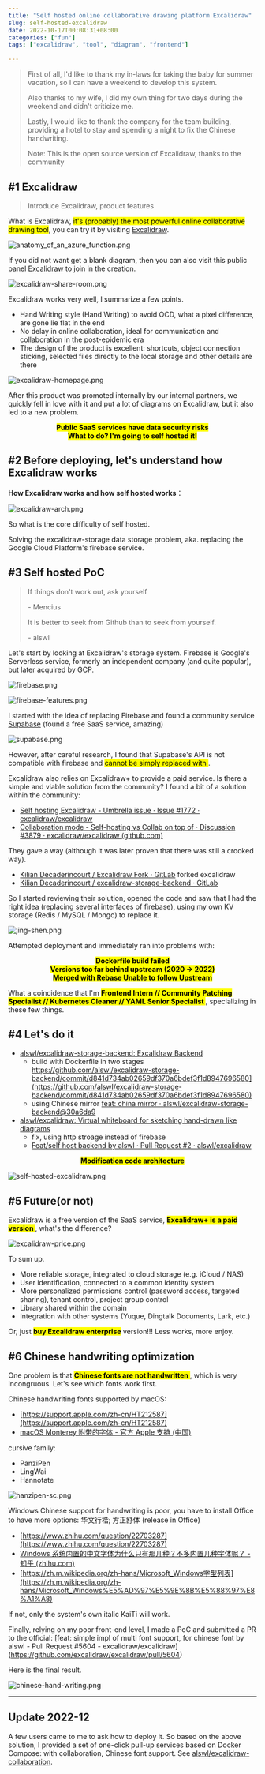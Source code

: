 ```yaml
---
title: "Self hosted online collaborative drawing platform Excalidraw"
slug: self-hosted-excalidraw
date: 2022-10-17T00:08:31+08:00
categories: ["fun"]
tags: ["excalidraw", "tool", "diagram", "frontend"]

---
```


> First of all, I'd like to thank my in-laws for taking the baby for summer vacation, so I can have a weekend to develop this system.
>
> Also thanks to my wife, I did my own thing for two days during the weekend and didn't criticize me.
>
> Lastly, I would like to thank the company for the team building, providing a hotel to stay and spending a night to fix the Chinese handwriting.
>
> Note: This is the open source version of Excalidraw, thanks to the community


## #1 Excalidraw

> Introduce Excalidraw, product features

What is Excalidraw, <mark>it's (probably) the most powerful online collaborative drawing tool</mark>, you can try it by visiting [Excalidraw](https://excalidraw.com/).

![anatomy\_of\_an\_azure\_function.png](../../static/images/202210/anatomy_of_an_azure_function.png)

If you did not want get a blank diagram, then you can also visit this public panel [Excalidraw](https://excalidraw.com/#room=e630a562422e6e9d94db,IXndkz3JfOSGrlswJRC83Q) to join in the creation.

![excalidraw-share-room.png](../../static/images/202210/excalidraw-share-room.png)

Excalidraw works very well, I summarize a few points.

-   Hand Writing style (Hand Writing) to avoid OCD, what a pixel difference, are gone lie flat in the end
-   No delay in online collaboration, ideal for communication and collaboration in the post-epidemic era
-   The design of the product is excellent: shortcuts, object connection sticking, selected files directly to the local storage and other details are there

![excalidraw-homepage.png](../../static/images/202210/excalidraw-homepage.png)

After this product was promoted internally by our internal partners, we quickly fell in love with it and put a lot of diagrams on Excalidraw, but it also led to a new problem.

<center><mark><b>Public SaaS services have data security risks</b></mark></center>

<center><mark><b> What to do? I'm going to self hosted it!</b></mark></center>

## #2 Before deploying, let's understand how Excalidraw works

**How Excalidraw works and how self hosted works**：

![excalidraw-arch.png](../../static/images/202210/excalidraw-arch.png)

So what is the core difficulty of self hosted.

Solving the excalidraw-storage data storage problem, aka. replacing the Google Cloud Platform's firebase service.

## #3 Self hosted PoC

> If things don't work out, ask yourself
>
> \- Mencius
>
> It is better to seek from Github than to seek from yourself.
>
> \- alswl

Let's start by looking at Excalidraw's storage system.
Firebase is Google's Serverless service, formerly an independent company (and quite popular), but later acquired by GCP.

![firebase.png](../../static/images/202210/firebase.png)

![firebase-features.png](../../static/images/202210/firebase-features.png)

I started with the idea of replacing Firebase and found a community service [Supabase](https://supabase.com/) (found a free SaaS service, amazing)

![supabase.png](../../static/images/202210/supabase.png)

However, after careful research, I found that Supabase's API is not compatible with firebase and <mark> cannot be simply replaced with </mark>.

Excalidraw also relies on Excalidraw+ to provide a paid service. Is there a simple and viable solution from the community? I found a bit of a solution within the community:

-   [Self hosting Excalidraw - Umbrella issue · Issue #1772 · excalidraw/excalidraw](https://github.com/excalidraw/excalidraw/issues/1772)
-   [Collaboration mode - Self-hosting vs Collab on top of · Discussion #3879 · excalidraw/excalidraw (github.com)](https://github.com/excalidraw/excalidraw/discussions/3879)

They gave a way (although it was later proven that there was still a crooked way).

-   [Kilian Decaderincourt / Excalidraw Fork · GitLab](https://gitlab.com/kiliandeca/excalidraw-fork) forked excalidraw
-   [Kilian Decaderincourt / excalidraw-storage-backend · GitLab](https://gitlab.com/kiliandeca/excalidraw-storage-backend)

So I started reviewing their solution, opened the code and saw that I had the right idea (replacing several interfaces of firebase), using my own KV storage (Redis / MySQL / Mongo) to replace it.

![jing-shen.png](../../static/images/202210/jing-shen.png)

Attempted deployment and immediately ran into problems with:

<center><mark><b> Dockerfile build failed </b></mark></center>

<center><mark><b> Versions too far behind upstream (2020 -> 2022)</b></mark></center>

<center><mark><b> Merged with Rebase Unable to follow Upstream</b></mark></center>

What a coincidence that I'm <mark><b>Frontend Intern // Community Patching Specialist // Kubernetes Cleaner // YAML Senior Specialist </b></mark>, specializing in these few things.

## #4 Let's do it


-   [alswl/excalidraw-storage-backend: Excalidraw Backend](https://github.com/alswl/excalidraw-storage-backend)
    -   build with Dockerfile in two stages https://github.com/alswl/excalidraw-storage-backend/commit/d841d734ab02659df370a6bdef3f1d8947696580](https://github.com/alswl/excalidraw-storage-backend/commit/d841d734ab02659df370a6bdef3f1d8947696580)
    -   using Chinese mirror [feat: china mirror · alswl/excalidraw-storage-backend@30a6da9](https://github.com/alswl/excalidraw-storage-backend/commit/30a6da9c87b367bb1fbde449f754923638545fa8)
-   [alswl/excalidraw: Virtual whiteboard for sketching hand-drawn like diagrams](https://github.com/alswl/excalidraw)
    -   fix, using http stroage instead of firebase
    -   [Feat/self host backend by alswl · Pull Request #2 · alswl/excalidraw](https://github.com/alswl/excalidraw/pull/2)

<center><mark><b> Modification code architecture </b></mark></center>

![self-hosted-excalidraw.png](../../static/images/202210/self-hosted-excalidraw.png)

## #5 Future(or not)

Excalidraw is a free version of the SaaS service, <mark><b>Excalidraw+ is a paid version </b></mark>, what's the difference?

![excalidraw-price.png](../../static/images/202210/excalidraw-price.png)

To sum up.

-   More reliable storage, integrated to cloud storage (e.g. iCloud / NAS)
-   User identification, connected to a common identity system
-   More personalized permissions control (password access, targeted sharing), tenant control, project group control
-   Library shared within the domain
-   Integration with other systems (Yuque, Dingtalk Documents, Lark, etc.)

Or, just <mark><b>buy Excalidraw enterprise</b></mark> version!!! Less works, more enjoy.


## #6 Chinese handwriting optimization

One problem is that <mark><b> Chinese fonts are not handwritten </b></mark>, which is very incongruous. Let's see which fonts work first.

Chinese handwriting fonts supported by macOS:

-   [https://support.apple.com/zh-cn/HT212587](https://support.apple.com/zh-cn/HT212587)
-   [macOS Monterey 附带的字体 - 官方 Apple 支持 (中国)](https://support.apple.com/zh-cn/HT212587)

cursive family:

-   PanziPen
-   LingWai
-   Hannotate

![hanzipen-sc.png](../../static/images/202210/hanzipen-sc.png)

Windows Chinese support for handwriting is poor, you have to install Office to have more options: 华文行楷; 方正舒体 (release in Office)

-   [https://www.zhihu.com/question/22703287](https://www.zhihu.com/question/22703287)
-   [Windows 系统内置的中文字体为什么只有那几种？不多内置几种字体呢？ - 知乎 (zhihu.com)](https://www.zhihu.com/question/22703287)
-   [https://zh.m.wikipedia.org/zh-hans/Microsoft_Windows字型列表](https://zh.m.wikipedia.org/zh-hans/Microsoft_Windows%E5%AD%97%E5%9E%8B%E5%88%97%E8%A1%A8)

If not, only the system's own italic KaiTi will work.

Finally, relying on my poor front-end level, I made a PoC and submitted a PR to the official: [feat: simple impl of multi font support, for chinese font by alswl - Pull Request #5604 - excalidraw/excalidraw] (https://github.com/excalidraw/excalidraw/pull/5604)

Here is the final result.

![chinese-hand-writing.png](../../static/images/202210/chinese-hand-writing.png)

----

## Update 2022-12

A few users came to me to ask how to deploy it.
So based on the above solution, I provided a set of one-click pull-up services based on Docker Compose: with collaboration, Chinese font support.
See [alswl/excalidraw-collaboration](https://github.com/alswl/excalidraw-collaboration).
